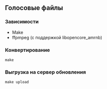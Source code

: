 ## Голосовые файлы

### Зависимости

* Make
* ffpmpeg (с поддержкой libopencore_amrnb)

### Конвертирование

    make

### Выгрузка на сервер обновления

    make upload
